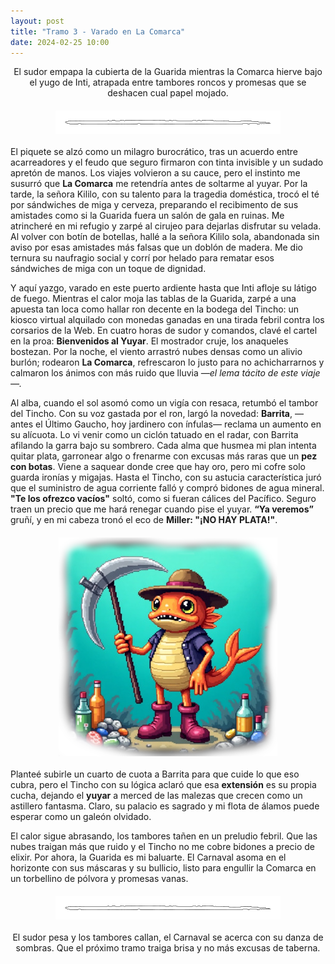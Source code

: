 ```yaml
---
layout: post
title: "Tramo 3 - Varado en La Comarca"
date: 2024-02-25 10:00
---
```

<div style="text-align: center;">
  <p>El sudor empapa la cubierta de la Guarida mientras la Comarca hierve bajo el yugo de Inti, atrapada entre tambores roncos y promesas que se deshacen cual papel mojado.</p>
</div>

<img src="/assets/images/separador.png" alt="Separador" style="display: block; margin: 20px auto;">

El piquete se alzó como un milagro burocrático, tras un acuerdo entre acarreadores y el feudo que seguro firmaron con tinta invisible y un sudado apretón de manos. Los viajes volvieron a su cauce, pero el instinto me susurró que **La Comarca** me retendría antes de soltarme al yuyar. Por la tarde, la señora Kililo, con su talento para la tragedia doméstica, trocó el té por sándwiches de miga y cerveza, preparando el recibimento de sus amistades como si la Guarida fuera un salón de gala en ruinas. Me atrincheré en mi refugio y zarpé al cirujeo para dejarlas disfrutar su velada. Al volver con botín de botellas, hallé a la señora Kililo sola, abandonada sin aviso por esas amistades más falsas que un doblón de madera. Me dio ternura su naufragio social y corrí por helado para rematar esos sándwiches de miga con un toque de dignidad.
<br>

Y aquí yazgo, varado en este puerto ardiente hasta que Inti afloje su látigo de fuego. Mientras el calor moja las tablas de la Guarida, zarpé a una apuesta tan loca como hallar ron decente en la bodega del Tincho: un kiosco virtual alquilado con monedas ganadas en una tirada febril contra los corsarios de la Web. En cuatro horas de sudor y comandos, clavé el cartel en la proa: **Bienvenidos al Yuyar**. El mostrador cruje, los anaqueles bostezan. Por la noche, el viento arrastró nubes densas como un alivio burlón; rodearon **La Comarca**, refrescaron lo justo para no achicharrarnos y calmaron los ánimos con más ruido que lluvia _—el lema tácito de este viaje—._
<br>

Al alba, cuando el sol asomó como un vigía con resaca, retumbó el tambor del Tincho. Con su voz gastada por el ron, largó la novedad: **Barrita**, —antes el Último Gaucho, hoy jardinero con ínfulas— reclama un aumento en su alícuota. Lo vi venir como un ciclón tatuado en el radar, con Barrita afilando la garra bajo su sombrero. Cada alma que husmea mi plan intenta quitar plata, garronear algo o frenarme con excusas más raras que un **pez con botas**. Viene a saquear donde cree que hay oro, pero mi cofre solo guarda ironías y migajas. Hasta el Tincho, con su astucia característica juró que el suministro de agua corriente falló y compró bidones de agua mineral. **"Te los ofrezco vacíos"** soltó, como si fueran cálices del Pacífico. Seguro traen un precio que me hará renegar cuando pise el yuyar. **“Ya veremos”** gruñí, y en mi cabeza tronó el eco de **Miller: "¡NO HAY PLATA!"**.

<img src="/assets/images/pezbotas.png" alt="Pez con botas" style="display: block; margin: 20px auto;">

Planteé subirle un cuarto de cuota a Barrita para que cuide lo que eso cubra, pero el Tincho con su lógica aclaró que esa **extensión** es su propia cucha, dejando el **yuyar** a merced de las malezas que crecen como un astillero fantasma. Claro, su palacio es sagrado y mi flota de álamos puede esperar como un galeón olvidado.
<br>

El calor sigue abrasando, los tambores tañen en un preludio febril. Que las nubes traigan más que ruido y el Tincho no me cobre bidones a precio de elixir. Por ahora, la Guarida es mi baluarte. El Carnaval asoma en el horizonte con sus máscaras y su bullicio, listo para engullir la Comarca en un torbellino de pólvora y promesas vanas.

<img src="/assets/images/separador.png" alt="Separador" style="display: block; margin: 20px auto;">

<div style="text-align: center;">
  <p>El sudor pesa y los tambores callan, el Carnaval se acerca con su danza de sombras. Que el próximo tramo traiga brisa y no más excusas de taberna.</p>
</div>
